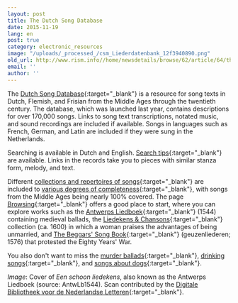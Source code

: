 ```yaml
---
layout: post
title: The Dutch Song Database
date: 2015-11-19
lang: en
post: true
category: electronic_resources
image: "/uploads/_processed_/csm_Liederdatenbank_12f3940890.png"
old_url: http://www.rism.info//home/newsdetails/browse/62/article/64/the-dutch-song-database.html
email: ''
author: ''
---
```



The [Dutch Song Database](http://www.liederenbank.nl/){:target="_blank"} is a resource for song texts in Dutch, Flemish, and Frisian from the Middle Ages through the twentieth century. The database, which was launched last year, contains descriptions for over 170,000 songs. Links to song text transcriptions, notated music, and sound recordings are included if available. Songs in languages such as French, German, and Latin are included if they were sung in the Netherlands.

Searching is available in Dutch and English. [Search tips](http://www.liederenbank.nl/index.php?actie=zoekstrategie&lan=en){:target="_blank"} are available. Links in the records take you to pieces with similar stanza form, melody, and text.

Different [collections and repertoires of songs](http://www.liederenbank.nl/index.php?lan=en&actie=collecties){:target="_blank"} are included to [various degrees of completeness](http://www.liederenbank.nl/nieuws.php?lan=en){:target="_blank"}, with songs from the Middle Ages being nearly 100% covered. The page [Browsing](http://www.liederenbank.nl/index.php?actie=grasduinen&lan=en){:target="_blank"} offers a good place to start, where you can explore works such as the [Antwerps Liedboek](http://www.liederenbank.nl/bronpresentatie.php?zoek=1000000&lan=en){:target="_blank"} (1544) containing medieval ballads, the [Liedekens & Chansons](http://www.liederenbank.nl/bronpresentatie.php?zoek=1011333&lan=en){:target="_blank"} collection (ca. 1600) in which a woman praises the advantages of being unmarried, and [The Beggars' Song Book](http://www.liederenbank.nl/bronpresentatie.php?zoek=1001514&lan=en){:target="_blank"} (geuzenliederen; 1576) that protested the Eighty Years' War.

You also don't want to miss the [murder ballads](http://www.liederenbank.nl/resultaatlijst.php?zoekveld=moordlied+lbl&submit=zoek&enof=EN-zoeken&zoekop=allewoordenlied&sorteer=jaar&lan=en){:target="_blank"}, [drinking songs](http://www.liederenbank.nl/resultaatlijst.php?zoekveld=drinklied&submit=zoek&enof=EN-zoeken&zoekop=trefwoord&sorteer=jaar&lan=en){:target="_blank"}, and [songs about dogs](http://www.liederenbank.nl/resultaatlijst.php?zoekveld=hond&submit=zoek&enof=EN-zoeken&zoekop=trefwoord&sorteer=beginregel&lan=en){:target="_blank"}.


_Image_: Cover of _Een schoon liedekens_, also known as the Antwerps Liedboek (source: AntwLb1544). Scan contributed by the [Digitale Bibliotheek voor de Nederlandse Letteren](http://www.dbnl.org/tekst/_ant001antw01_01/){:target="_blank"}.



<script type="text/javascript">var switchTo5x=true;</script><script type="text/javascript" src="http://w.sharethis.com/button/buttons.js"></script><script type="text/javascript">stLight.options({publisher: "9b601438-1ce1-49d8-bfd7-9cff5df54c17", doNotHash: false, doNotCopy: false, hashAddressBar: false});</script>